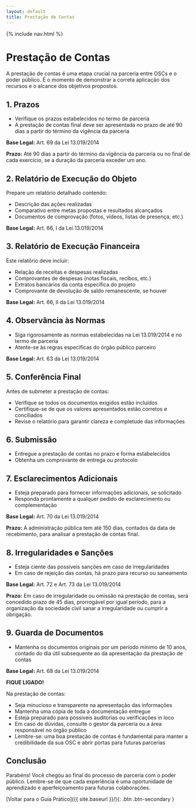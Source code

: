 ```yaml
---
layout: default
title: Prestação de Contas
---
```


<link rel="stylesheet" href="{{ site.font_awesome_url }}">
{% include nav.html %}

# <i class="fas fa-file-invoice"></i> Prestação de Contas

A prestação de contas é uma etapa crucial na parceria entre OSCs e o poder público. É o momento de demonstrar a correta aplicação dos recursos e o alcance dos objetivos propostos.

## <i class="fas fa-calendar-check"></i> 1. Prazos

- Verifique os prazos estabelecidos no termo de parceria
- A prestação de contas final deve ser apresentada no prazo de até 90 dias a partir do término da vigência da parceria

**Base Legal:** Art. 69 da Lei 13.019/2014

**Prazo:** Até 90 dias a partir do término da vigência da parceria ou no final de cada exercício, se a duração da parceria exceder um ano.

## <i class="fas fa-file-alt"></i> 2. Relatório de Execução do Objeto

Prepare um relatório detalhado contendo:
- Descrição das ações realizadas
- Comparativo entre metas propostas e resultados alcançados
- Documentos de comprovação (fotos, vídeos, listas de presença, etc.)

**Base Legal:** Art. 66, I da Lei 13.019/2014

## <i class="fas fa-calculator"></i> 3. Relatório de Execução Financeira

Este relatório deve incluir:
- Relação de receitas e despesas realizadas
- Comprovantes de despesas (notas fiscais, recibos, etc.)
- Extratos bancários da conta específica do projeto
- Comprovante de devolução de saldo remanescente, se houver

**Base Legal:** Art. 66, II da Lei 13.019/2014

## <i class="fas fa-balance-scale"></i> 4. Observância às Normas

- Siga rigorosamente as normas estabelecidas na Lei 13.019/2014 e no termo de parceria
- Atente-se às regras específicas do órgão público parceiro

**Base Legal:** Art. 63 da Lei 13.019/2014

## <i class="fas fa-check-double"></i> 5. Conferência Final

Antes de submeter a prestação de contas:
- Verifique se todos os documentos exigidos estão incluídos
- Certifique-se de que os valores apresentados estão corretos e conciliados
- Revise o relatório para garantir clareza e completude das informações

## <i class="fas fa-paper-plane"></i> 6. Submissão

- Entregue a prestação de contas no prazo e forma estabelecidos
- Obtenha um comprovante de entrega ou protocolo

## <i class="fas fa-comments"></i> 7. Esclarecimentos Adicionais

- Esteja preparado para fornecer informações adicionais, se solicitado
- Responda prontamente a qualquer pedido de esclarecimento ou complementação

**Base Legal:** Art. 70 da Lei 13.019/2014

**Prazo:** A administração pública tem até 150 dias, contados da data de recebimento, para analisar a prestação de contas final.

## <i class="fas fa-exclamation-triangle"></i> 8. Irregularidades e Sanções

- Esteja ciente das possíveis sanções em caso de irregularidades
- Em caso de rejeição das contas, há prazo para recurso ou saneamento

**Base Legal:** Art. 72 e Art. 73 da Lei 13.019/2014

**Prazo:** Em caso de irregularidade ou omissão na prestação de contas, será concedido prazo de 45 dias, prorrogável por igual período, para a organização da sociedade civil sanar a irregularidade ou cumprir a obrigação.

## <i class="fas fa-archive"></i> 9. Guarda de Documentos

- Mantenha os documentos originais por um período mínimo de 10 anos, contado do dia útil subsequente ao da apresentação da prestação de contas

**Base Legal:** Art. 68 da Lei 13.019/2014

<div class="fique-ligado">
<strong>FIQUE LIGADO!</strong> 

Na prestação de contas:
<ul>
<li>Seja minucioso e transparente na apresentação das informações</li>
<li>Mantenha uma cópia de toda a documentação entregue</li>
<li>Esteja preparado para possíveis auditorias ou verificações in loco</li>
<li>Em caso de dúvidas, consulte o gestor da parceria ou a área responsável no órgão público</li>
<li>Lembre-se: uma boa prestação de contas é fundamental para manter a credibilidade da sua OSC e abrir portas para futuras parcerias</li>
</ul>
</div>

## Conclusão

Parabéns! Você chegou ao final do processo de parceria com o poder público. Lembre-se de que cada experiência é uma oportunidade de aprendizado e aperfeiçoamento para futuras colaborações.

[Voltar para o Guia Prático]({{ site.baseurl }}/){: .btn .btn-secondary }

<script src="{{ site.baseurl }}/assets/js/layout.js"></script>
